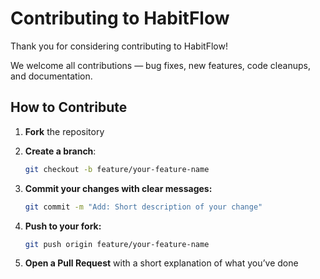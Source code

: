 # Contributing to HabitFlow

Thank you for considering contributing to HabitFlow!

We welcome all contributions — bug fixes, new features, code cleanups, and documentation.

## How to Contribute

1. **Fork** the repository
2. **Create a branch**:
   ```bash
   git checkout -b feature/your-feature-name
   ```
3. **Commit your changes with clear messages:**

   ```bash
   git commit -m "Add: Short description of your change"
   ```

4. **Push to your fork:**
   ```bash
   git push origin feature/your-feature-name
   ```
5. **Open a Pull Request** with a short explanation of what you’ve done
